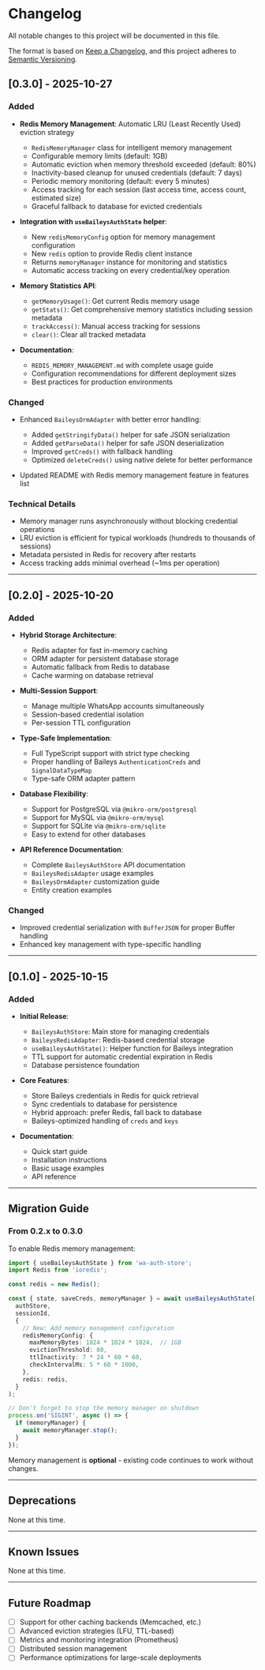 # Changelog

All notable changes to this project will be documented in this file.

The format is based on [Keep a Changelog](https://keepachangelog.com/en/1.0.0/),
and this project adheres to [Semantic Versioning](https://semver.org/spec/v2.0.0.html).

## [0.3.0] - 2025-10-27

### Added

- **Redis Memory Management**: Automatic LRU (Least Recently Used) eviction strategy
  - `RedisMemoryManager` class for intelligent memory management
  - Configurable memory limits (default: 1GB)
  - Automatic eviction when memory threshold exceeded (default: 80%)
  - Inactivity-based cleanup for unused credentials (default: 7 days)
  - Periodic memory monitoring (default: every 5 minutes)
  - Access tracking for each session (last access time, access count, estimated size)
  - Graceful fallback to database for evicted credentials

- **Integration with `useBaileysAuthState` helper**:
  - New `redisMemoryConfig` option for memory management configuration
  - New `redis` option to provide Redis client instance
  - Returns `memoryManager` instance for monitoring and statistics
  - Automatic access tracking on every credential/key operation

- **Memory Statistics API**:
  - `getMemoryUsage()`: Get current Redis memory usage
  - `getStats()`: Get comprehensive memory statistics including session metadata
  - `trackAccess()`: Manual access tracking for sessions
  - `clear()`: Clear all tracked metadata

- **Documentation**:
  - `REDIS_MEMORY_MANAGEMENT.md` with complete usage guide
  - Configuration recommendations for different deployment sizes
  - Best practices for production environments

### Changed

- Enhanced `BaileysOrmAdapter` with better error handling:
  - Added `getStringifyData()` helper for safe JSON serialization
  - Added `getParseData()` helper for safe JSON deserialization
  - Improved `getCreds()` with fallback handling
  - Optimized `deleteCreds()` using native delete for better performance

- Updated README with Redis memory management feature in features list

### Technical Details

- Memory manager runs asynchronously without blocking credential operations
- LRU eviction is efficient for typical workloads (hundreds to thousands of sessions)
- Metadata persisted in Redis for recovery after restarts
- Access tracking adds minimal overhead (~1ms per operation)

---

## [0.2.0] - 2025-10-20

### Added

- **Hybrid Storage Architecture**:
  - Redis adapter for fast in-memory caching
  - ORM adapter for persistent database storage
  - Automatic fallback from Redis to database
  - Cache warming on database retrieval

- **Multi-Session Support**:
  - Manage multiple WhatsApp accounts simultaneously
  - Session-based credential isolation
  - Per-session TTL configuration

- **Type-Safe Implementation**:
  - Full TypeScript support with strict type checking
  - Proper handling of Baileys `AuthenticationCreds` and `SignalDataTypeMap`
  - Type-safe ORM adapter pattern

- **Database Flexibility**:
  - Support for PostgreSQL via `@mikro-orm/postgresql`
  - Support for MySQL via `@mikro-orm/mysql`
  - Support for SQLite via `@mikro-orm/sqlite`
  - Easy to extend for other databases

- **API Reference Documentation**:
  - Complete `BaileysAuthStore` API documentation
  - `BaileysRedisAdapter` usage examples
  - `BaileysOrmAdapter` customization guide
  - Entity creation examples

### Changed

- Improved credential serialization with `BufferJSON` for proper Buffer handling
- Enhanced key management with type-specific handling

---

## [0.1.0] - 2025-10-15

### Added

- **Initial Release**:
  - `BaileysAuthStore`: Main store for managing credentials
  - `BaileysRedisAdapter`: Redis-based credential storage
  - `useBaileysAuthState()`: Helper function for Baileys integration
  - TTL support for automatic credential expiration in Redis
  - Database persistence foundation

- **Core Features**:
  - Store Baileys credentials in Redis for quick retrieval
  - Sync credentials to database for persistence
  - Hybrid approach: prefer Redis, fall back to database
  - Baileys-optimized handling of `creds` and `keys`

- **Documentation**:
  - Quick start guide
  - Installation instructions
  - Basic usage examples
  - API reference

---

## Migration Guide

### From 0.2.x to 0.3.0

To enable Redis memory management:

```typescript
import { useBaileysAuthState } from 'wa-auth-store';
import Redis from 'ioredis';

const redis = new Redis();

const { state, saveCreds, memoryManager } = await useBaileysAuthState(
  authStore,
  sessionId,
  {
    // New: Add memory management configuration
    redisMemoryConfig: {
      maxMemoryBytes: 1024 * 1024 * 1024,  // 1GB
      evictionThreshold: 80,
      ttlInactivity: 7 * 24 * 60 * 60,
      checkIntervalMs: 5 * 60 * 1000,
    },
    redis: redis,
  }
);

// Don't forget to stop the memory manager on shutdown
process.on('SIGINT', async () => {
  if (memoryManager) {
    await memoryManager.stop();
  }
});
```

Memory management is **optional** - existing code continues to work without changes.

---

## Deprecations

None at this time.

---

## Known Issues

None at this time.

---

## Future Roadmap

- [ ] Support for other caching backends (Memcached, etc.)
- [ ] Advanced eviction strategies (LFU, TTL-based)
- [ ] Metrics and monitoring integration (Prometheus)
- [ ] Distributed session management
- [ ] Performance optimizations for large-scale deployments
